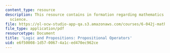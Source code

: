 ```yaml
---
content_type: resource
description: This resource contains in formation regarding mathematics for computer
  science.
file: https://ol-ocw-studio-app-qa.s3.amazonaws.com/courses/6-042j-mathematics-for-computer-science-spring-2015/e6f500081d5700674a1ced470ec962ce_MIT6_042JS16_PropositOper.pdf
file_type: application/pdf
resourcetype: Document
title: 'Logic and Propositions: Propositional Operators'
uid: e6f50008-1d57-0067-4a1c-ed470ec962ce
---
```

